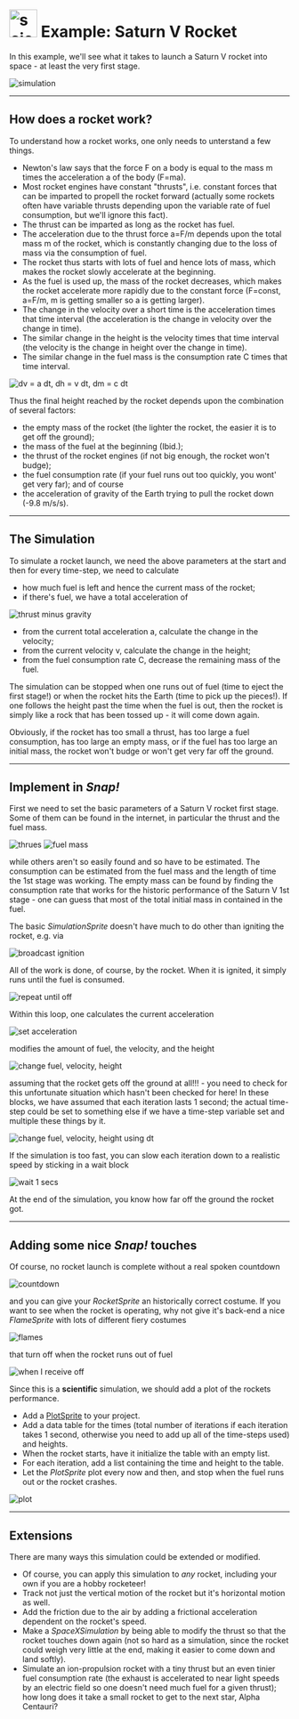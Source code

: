 # <img alt="scientific-snap-icon" src="../../images/einstein_snap.png" width="50"/> Example: Saturn V Rocket

In this example, we'll see what it takes to launch a Saturn V rocket into space - at least the very first stage.

![simulation](./images/simulation.png)

---

## How does a rocket work?

To understand how a rocket works, one only needs to unterstand a few things.
- Newton's law says that the force F on a body is equal to the mass m times the acceleration a of the body (F=ma).
- Most rocket engines have constant "thrusts", i.e. constant forces that can be imparted to propell the rocket forward (actually some rockets often have variable thrusts depending upon the variable rate of fuel consumption, but we'll ignore this fact).
- The thrust can be imparted as long as the rocket has fuel.
- The acceleration due to the thrust force a=F/m depends upon the total mass m of the rocket, which is constantly changing due to the loss of mass via the consumption of fuel.
- The rocket thus starts with lots of fuel and hence lots of mass, which makes the rocket slowly accelerate at the beginning.
- As the fuel is used up, the mass of the rocket decreases, which makes the rocket accelerate more rapidly due to the constant force (F=const, a=F/m, m is getting smaller so a is getting larger).
- The change in the velocity over a short time is the acceleration times that time interval (the acceleration is the change in velocity over the change in time).
- The similar change in the height is the velocity times that time interval (the velocity is the change in height over the change in time).
- The similar change in the fuel mass is the consumption rate C times that time interval.

![dv = a dt, dh = v dt, dm = c dt](./images/equations.png)

Thus the final height reached by the rocket depends upon the combination of several factors:
- the empty mass of the rocket (the lighter the rocket, the easier it is to get off the ground);
- the mass of the fuel at the beginning (Ibid.);
- the thrust of the rocket engines (if not big enough, the rocket won't budge);
- the fuel consumption rate (if your fuel runs out too quickly, you wont' get very far); and of course
- the acceleration of gravity of the Earth trying to pull the rocket down (-9.8 m/s/s).

---

## The Simulation

To simulate a rocket launch, we need the above parameters at the start and then for every time-step, we need to calculate 
- how much fuel is left and hence the current mass of the rocket;
- if there's fuel, we have a total acceleration of

![thrust minus gravity](./images/acceleration.png)

- from the current total acceleration a, calculate the change in the velocity;
- from the current velocity v, calculate the change in the height;
- from the fuel consumption rate C, decrease the remaining mass of the fuel.

The simulation can be stopped when one runs out of fuel (time to eject the first stage!) or when the rocket hits the Earth (time to pick up the pieces!).  If one follows the height past the time when the fuel is out, then the rocket is simply like a rock that has been tossed up - it will come down again.

Obviously, if the rocket has too small a thrust, has too large a fuel consumption, has too large an empty mass, or if the fuel has too large an initial mass, the rocket won't budge or won't get very far off the ground.

---

## Implement in *Snap!*

First we need to set the basic parameters of a Saturn V rocket first stage.
Some of them can be found in the internet, in particular the thrust and the fuel mass.

![thrues](./images/thrust.png)
![fuel mass](./images/fuel.png)

while others aren't so easily found and so have to be estimated.  The consumption can be estimated from the fuel mass and the length of time the 1st stage was working.  The empty mass can be found by finding the consumption rate that works for the historic performance of the Saturn V 1st stage - one can guess that most of the total initial mass in contained in the fuel.

The basic *SimulationSprite* doesn't have much to do other than igniting the rocket, e.g. via

![broadcast ignition](./images/broadcast_ignition.png)

All of the work is done, of course, by the rocket.  When it is ignited, it simply runs until the fuel is consumed.

![repeat until off](./images/repeat_until_off.png)

Within this loop, one calculates the current acceleration

![set acceleration](./images/set_acceleration.png)

modifies the amount of fuel, the velocity, and the height

![change fuel, velocity, height](./images/change.png)

assuming that the rocket gets off the ground at all!!! - you need to check for this unfortunate situation which hasn't been checked for here!  In these blocks, we have assumed that each iteration lasts 1 second; the actual time-step could be set to something else if we have a time-step variable set and multiple these things by it.

![change fuel, velocity, height using dt](./images/change_dt.png)

If the simulation is too fast, you can slow each iteration down to a realistic speed by sticking in a wait block

![wait 1 secs](./images/wait_1_secs.png)

At the end of the simulation, you know how far off the ground the rocket got.

---

## Adding some nice *Snap!* touches

Of course, no rocket launch is complete without a real spoken countdown

![countdown](./images/countdown.png)

and you can give your *RocketSprite* an historically correct costume.  If you want to see when the rocket is operating, why not give it's back-end  a nice *FlameSprite* with lots of different fiery costumes

![flames](./images/thrust_costumes.png)

that turn off when the rocket runs out of fuel

![when I receive off](./images/when_I_receive_off.png)

Since this is a **scientific** simulation, we should add a plot of the rockets performance.
- Add a [PlotSprite](../../PlotSprite/PlotSprite.xml) to your project.
- Add a data table for the times (total number of iterations if each iteration takes 1 second, otherwise you need to add up all of the time-steps used) and heights.
- When the rocket starts, have it initialize the table with an empty list.
- For each iteration, add a list containing the time and height to the table.
- Let the *PlotSprite* plot every now and then, and stop when the fuel runs out or the rocket crashes.

![plot](./images/plot.png)

---

## Extensions

There are many ways this simulation could be extended or modified.
- Of course, you can apply this simulation to *any* rocket, including your own if you are a hobby rocketeer!
- Track not just the vertical motion of the rocket but it's horizontal motion as well.
- Add the friction due to the air by adding a frictional acceleration dependent on the rocket's speed.
- Make a *SpaceXSimulation* by being able to modify the thrust so that the rocket touches down again (not so hard as a simulation, since the rocket could weigh very little at the end, making it easier to come down and land softly).
- Simulate an ion-propulsion rocket with a tiny thrust but an even tinier fuel consumption rate (the exhaust is accelerated to near light speeds by an electric field so one doesn't need much fuel for a given thrust); how long does it take a small rocket to get to the next star, Alpha Centauri?

